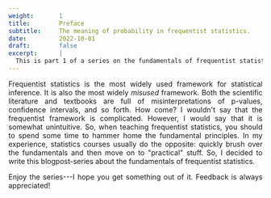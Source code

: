 ```yaml
---
weight:       1
title:        Preface
subtitle:     The meaning of probability in frequentist statistics.   
date:         2022-10-01
draft:        false
excerpt:      |
  This is part 1 of a series on the fundamentals of frequentist statistics.
---
```




<style type="text/css">

/*---GENERAL TEXT---*/

/* text */
p {
  font-size: 14px;
  text-align: justify;
  width: auto;
}

/* text classes */
p.keypoint{
  border-left: 0.7em solid #cccccc;
  background-color: #ebebeb;
  padding: 0.75em 1em 0.75em 0.6em;
}

p.figure{
  text-align: center;
}

p.caption{
  text-align: justify; 
  font-size: 12px;
  margin: -1em 6em 2em 6em;
}

p.foreword{
  margin-bottom: 2em;
  padding-bottom: 1em;
  border-bottom: 1.5px solid #b5b3b3;
}

/* list */
li{
  font-size: 14px;
  text-align: justify;
  padding-left: 1em;
}

/* headings */
h1{
  font-size: 11px;
}

h2{
  font-size: 6px;
}

/*---POP-UP FOOTNOTES---*/

/* hyperlink subclass fn,
   whose span is the pop-up footnote;
   default params below are when not hovering
*/
a.fn span {
  opacity: 0;
  pointer-events: none;
  width: 30%;
  font-size: 0.9em;
  position: absolute;
  background-color: #FEF6BB;
   -webkit-transition: all 0.5s ease;
   -moz-transition: all 0.5s ease;
   -o-transition: all 0.5s ease;
   transition: all 0.5s ease;
}
/* hyperlink subclass fn,
   whose span is the pop-up footnote;
   params below are specifically when hovering
*/
a.fn:hover span {
  opacity: 1;
  pointer-events: auto;
  padding: .5em .8em .5em .8em;
  box-shadow: 0px 0px 15px grey;
   -webkit-transition: all 0.5s ease;
   -moz-transition: all 0.5s ease;
   -o-transition: all 0.5s ease;
   transition: all 0.5s ease;
}

/*---FOOTER FOOTNOTES---*/

/* footer, which will hold footnotes as ordered list */
footer {
  margin-top: 2ex;
  border-top: 1px solid silver;
  font-size: 1em;
}
/* footer ordered list */
footer ol {
  padding-left: 1em;
}

/* init a `footnotes` counter*/
article {
  counter-reset: footnotes;
}

/*  inline footnotes references
 *  1. increment the counter at each new reference
 *  2. reset link styles to make it appear like regular text
 */
[aria-describedby="footnote-label"] {
  counter-increment: footnotes; /* 1 */
  text-decoration: none; /* 2 */
  color: inherit; /* 2 */
  cursor: default; /* 2 */
  outline: none; /* 2 */
}

/*  actual numbered references
 *  1. display the current state of the counter (e.g. `[1]`)
 *  2. align text as superscript
 *  3. make the number smaller (since it's superscript)
 *  4. slightly offset the number from the text
 *  5. reset link styles on the number to show it's usable
 */
[aria-describedby="footnote-label"]::after {
  content: '[' counter(footnotes) ']';    /* 1 */
  vertical-align: super;                  /* 2 */
  font-size: 0.8em;                       /* 3 */
  margin-left: 2px;                       /* 4 */
  color: #8a0900;                         /* 5 */
  cursor: pointer;                        /* 5 */
}

/* resetting the default focused styles on the number
 */
[aria-describedby="footnote-label"]:focus::after {
  outline: thin dotted;
  outline-offset: 2px;
}

[aria-label="Back to content"] {
  font-size: 0.8em;
}

/* highlight target note
 */
footer :target {
  background: #FEF6BB;
}

/* visually hidden yet accessible content
 */
.visually-hidden {
  position: absolute;
  clip: rect(0 0 0 0);
  visibility: hidden;
  opacity: 0;
}

</style>

Frequentist statistics is the most widely used framework for statistical inference. It is also the most widely *misused* framework. Both the scientific literature and textbooks are full of misinterpretations of p-values, confidence intervals, and so forth. How come? I wouldn't say that the frequentist framework is complicated. However, I would say that it is somewhat unintuitive. So, when teaching frequentist statistics, you should to spend some time to hammer home the fundamental principles. In my experience, statistics courses usually do the opposite: quickly brush over the fundamentals and then move on to "practical" stuff. So, I decided to write this blogpost-series about the fundamentals of frequentist statistics.

Enjoy the series---I hope you get something out of it. Feedback is always appreciated!
